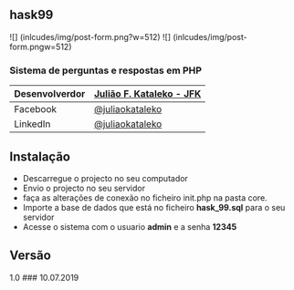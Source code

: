 ## hask99
![] (inlcudes/img/post-form.png?w=512)
![] (inlcudes/img/post-form.pngw=512)

### Sistema de perguntas e respostas em PHP

| Desenvolverdor | [Julião F. Kataleko - JFK](http://huliaokataleko.github.io) |
|----------------|-------------------------------------------------------------|
|Facebook        | [@juliaokataleko](http://facebook.com/juliaokataleko)       |
|LinkedIn        | [@juliaokataleko](http://linkedin.com/juliaokataleko)       |

## Instalação
* Descarregue o projecto no seu computador
* Envio o projecto no seu servidor
* faça as alterações de conexão no ficheiro init.php na pasta core.
* Importe a base de dados que está no ficheiro __hask_99.sql__ para o seu servidor
* Acesse o sistema com o usuario __admin__ e a senha __12345__
## Versão
1.0 ### 10.07.2019
